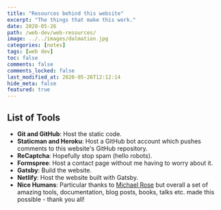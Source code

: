 ```yaml
---
title: "Resources behind this website"
excerpt: "The things that make this work."
date: 2020-05-26
path: /web-dev/web-resources/
image: ../../images/dalmation.jpg
categories: [notes]
tags: [web dev]
toc: false
comments: false
comments_locked: false
last_modified_at: 2020-05-26T12:12:14
hide_meta: false
featured: true
---
```

## List of Tools
- **Git and GitHub**: Host the static code.
- **Staticman and Heroku**: Host a GitHub bot account which pushes comments to this website's GitHub repository.
- **ReCaptcha**: Hopefully stop spam (hello robots).
- **Formspree**: Host a contact page without me having to worry about it.
- **Gatsby**: Build the website.
- **Netlify**: Host the website built with Gatsby.
- **Nice Humans**: Particular thanks to [Michael Rose](https://github.com/mmistakes/made-mistakes-gatsby) but overall a set of amazing tools, documentation, blog posts, books, talks etc. made this possible - thank you all!